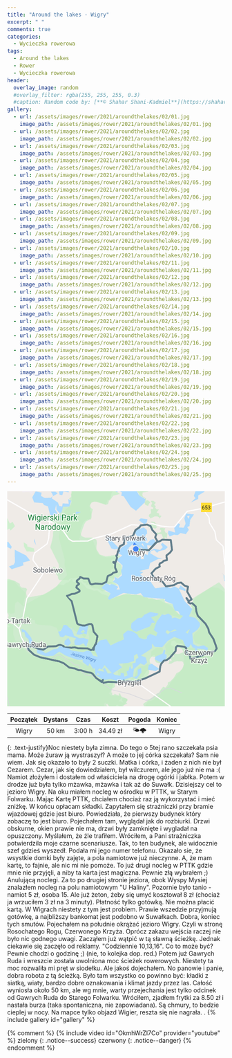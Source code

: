 ```yaml
---
title: "Around the lakes - Wigry"
excerpt: " "
comments: true
categories:
  - Wycieczka rowerowa
tags:
  - Around the lakes
  - Rower  
  - Wycieczka rowerowa
header:
  overlay_image: random
  #overlay_filter: rgba(255, 255, 255, 0.3)
  #caption: Random code by: [**© Shahar Shani-Kadmiel**](https://shaharkadmiel.github.io)"
gallery:
  - url: /assets/images/rower/2021/aroundthelakes/02/01.jpg
    image_path: /assets/images/rower/2021/aroundthelakes/02/01.jpg
  - url: /assets/images/rower/2021/aroundthelakes/02/02.jpg
    image_path: /assets/images/rower/2021/aroundthelakes/02/02.jpg
  - url: /assets/images/rower/2021/aroundthelakes/02/03.jpg
    image_path: /assets/images/rower/2021/aroundthelakes/02/03.jpg
  - url: /assets/images/rower/2021/aroundthelakes/02/04.jpg
    image_path: /assets/images/rower/2021/aroundthelakes/02/04.jpg
  - url: /assets/images/rower/2021/aroundthelakes/02/05.jpg
    image_path: /assets/images/rower/2021/aroundthelakes/02/05.jpg
  - url: /assets/images/rower/2021/aroundthelakes/02/06.jpg
    image_path: /assets/images/rower/2021/aroundthelakes/02/06.jpg
  - url: /assets/images/rower/2021/aroundthelakes/02/07.jpg
    image_path: /assets/images/rower/2021/aroundthelakes/02/07.jpg
  - url: /assets/images/rower/2021/aroundthelakes/02/08.jpg
    image_path: /assets/images/rower/2021/aroundthelakes/02/08.jpg
  - url: /assets/images/rower/2021/aroundthelakes/02/09.jpg
    image_path: /assets/images/rower/2021/aroundthelakes/02/09.jpg
  - url: /assets/images/rower/2021/aroundthelakes/02/10.jpg
    image_path: /assets/images/rower/2021/aroundthelakes/02/10.jpg
  - url: /assets/images/rower/2021/aroundthelakes/02/11.jpg
    image_path: /assets/images/rower/2021/aroundthelakes/02/11.jpg
  - url: /assets/images/rower/2021/aroundthelakes/02/12.jpg
    image_path: /assets/images/rower/2021/aroundthelakes/02/12.jpg
  - url: /assets/images/rower/2021/aroundthelakes/02/13.jpg
    image_path: /assets/images/rower/2021/aroundthelakes/02/13.jpg
  - url: /assets/images/rower/2021/aroundthelakes/02/14.jpg
    image_path: /assets/images/rower/2021/aroundthelakes/02/14.jpg
  - url: /assets/images/rower/2021/aroundthelakes/02/15.jpg
    image_path: /assets/images/rower/2021/aroundthelakes/02/15.jpg
  - url: /assets/images/rower/2021/aroundthelakes/02/16.jpg
    image_path: /assets/images/rower/2021/aroundthelakes/02/16.jpg
  - url: /assets/images/rower/2021/aroundthelakes/02/17.jpg
    image_path: /assets/images/rower/2021/aroundthelakes/02/17.jpg
  - url: /assets/images/rower/2021/aroundthelakes/02/18.jpg
    image_path: /assets/images/rower/2021/aroundthelakes/02/18.jpg
  - url: /assets/images/rower/2021/aroundthelakes/02/19.jpg
    image_path: /assets/images/rower/2021/aroundthelakes/02/19.jpg
  - url: /assets/images/rower/2021/aroundthelakes/02/20.jpg
    image_path: /assets/images/rower/2021/aroundthelakes/02/20.jpg
  - url: /assets/images/rower/2021/aroundthelakes/02/21.jpg
    image_path: /assets/images/rower/2021/aroundthelakes/02/21.jpg
  - url: /assets/images/rower/2021/aroundthelakes/02/22.jpg
    image_path: /assets/images/rower/2021/aroundthelakes/02/22.jpg
  - url: /assets/images/rower/2021/aroundthelakes/02/23.jpg
    image_path: /assets/images/rower/2021/aroundthelakes/02/23.jpg
  - url: /assets/images/rower/2021/aroundthelakes/02/24.jpg
    image_path: /assets/images/rower/2021/aroundthelakes/02/24.jpg
  - url: /assets/images/rower/2021/aroundthelakes/02/25.jpg
    image_path: /assets/images/rower/2021/aroundthelakes/02/25.jpg
---
```

![mapka](/assets/images/rower/2021/aroundthelakes/02/mapka.png)

|Początek|Dystans|Czas|Koszt|Pogoda|Koniec|
|:---:|:---:|:---:|:---:|:---:|:---:|
|Wigry|50 km|3:00 h|34.49 zł|🌤️🌩️|Wigry|


{: .text-justify}Noc niestety była zimna. Do tego o 5tej rano szczekała psia mama. Może żuraw ją wystraszył? A może to jej córka szczekała? Sam nie wiem. Jak się okazało to były 2 suczki. Matka i córka, i żaden z nich nie był Cezarem. Cezar, jak się dowiedziałem, był wilczurem, ale jego już nie ma :( Namiot złożyłem i dostałem od właściciela na drogę ogórki i jabłka. Potem w drodze już była tylko mżawka, mżawka i tak aż do Suwałk. Dzisiejszy cel to jezioro Wigry. Na oku miałem nocleg w ośrodku w PTTK, w Starym Folwarku. Mając Kartę PTTK, chciałem chociaż raz ją wykorzystać i mieć zniżkę. W końcu opłacam składki. Zapytałem się strażniczki przy bramie wjazdowej gdzie jest biuro. Powiedziała, że pierwszy budynek który zobaczę to jest biuro. Pojechałem tam, wyglądał jak do rozbiurki. Drzwi obskurne, okien prawie nie ma, drzwi były zamknięte i wygladał na opuszczony. Myślałem, że źle trafiłem. Wróciłem, a Pani strażniczka potwierdzila moje czarne scenariusze. Tak, to ten budynek, ale widocznie szef gdzieś wyszedł. Podała mi jego numer telefonu. Okazało sie, że wsystkie domki były zajęte, a pola namiotowe już nieczynne. A, że mam kartę, to fajnie, ale nic mi nie pomoże. To już drugi nocleg w PTTK gdzie mnie nie przyjęli, a niby ta karta jest magiczna. Pewnie złą wybrałem ;) Anulującą noclegi. Za to po drugiej stronie jeziora, obok Wyspy Mysiej  znalazłem nocleg na polu namiotowym "U Haliny". Pozornie było tanio - namiot 5 zł, osoba 15. Ale już żeton, żeby się umyć kosztował 8 zł (chociaż ja wrzuciłem 3 zł na 3 minuty). Płatność tylko gotówką. Nie można płacić kartą. W Wigrach niestety z tym jest problem. Prawie wszedzie przyjmują gotówkę, a najbliższy bankomat jest podobno w Suwałkach. Dobra, koniec tych smutów. Pojechałem na południe okrążać jezioro Wigry. Czyli w stronę Rosochatego Rogu, Czerwonego Krzyża. Oprócz zakazu wejścia raczej nie było nic godnego uwagi. Zacząłem już wątpić w tą sławną ścieżkę. Jednak ciekawie się zaczęło od reklamy. "Codziennie 10,13,16". Co to może być? Pewnie chodzi o godzinę ;) (nie, to kolejka dop. red.) Potem już Gawrych Ruda i wreszcie została uwolniona moc ścieżek rowerowych. Niestety ta moc rozwaliła mi pręt w siodełku. Ale jakoś dojechałem. No panowie i panie, dobra robota z tą ścieżką. Było tam wszystko co powinno być: kładki z siatką, wiaty, bardzo dobre oznakowania i klimat jazdy przez las. Całość wyniosła około 50 km, ale wg mnie, warty przejechania jest tylko odcinek od Gawrych Ruda do Starego Folwarku. Wróciłem, zjadłem frytki za 8.50 zł i nastała burza (taka spontaniczna, nie zapowiadana). Są chmury, to bedzie cieplej w nocy. Na mapce tylko objazd Wigier, reszta się nie nagrała. . 
{% include gallery id="gallery" %}

{% comment %}
{% include video id="OkmhWrZI7Co" provider="youtube" %}
zielony
{: .notice--success}
czerwony
{: .notice--danger}
{% endcomment %}

